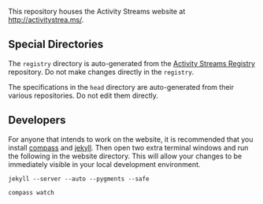 This repository houses the Activity Streams website at <http://activitystrea.ms/>.

## Special Directories ##

The `registry` directory is auto-generated from the [Activity Streams Registry][registry] repository.  Do not make
changes directly in the `registry`.

The specifications in the `head` directory are auto-generated from their various repositories.  Do not edit them directly.


## Developers ##

For anyone that intends to work on the website, it is recommended that you install [compass][] and [jekyll][].  Then 
open two extra terminal windows and run the following in the website directory.  This will allow your changes to be 
immediately visible in your local development environment.

    jekyll --server --auto --pygments --safe

    compass watch

[registry]: https://github.com/activitystreams/registry
[compass]: http://compass-style.org/
[jekyll]: https://github.com/mojombo/jekyll
